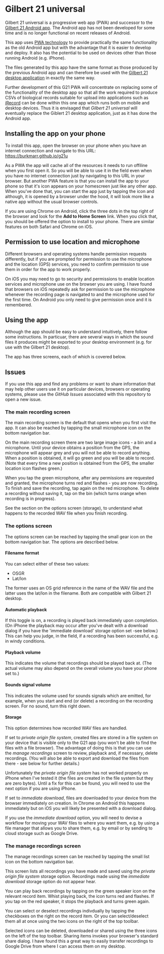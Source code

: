 # Gilbert 21 universal
Gilbert 21 universal is a progressive web app (PWA) and successor to the [Gilbert 21 Android app](https://github.com/burkmarr/G21App). The Android app has not been developed for some time and is no longer functional on recent releases of Android.

This app uses [PWA technology](https://developer.mozilla.org/en-US/docs/Web/Progressive_web_apps) to provide practically the same functionality as the old Android app but with the advantage that it is easier to develop and deploy. It also has the potential to be used on devices other than those running Android (e.g. iPhone).

The files generated by this app have the same format as those produced by the previous Android app and can therefore be used with the [Gilbert 21 desktop application](https://github.com/burkmarr/Gilbert21) in exactly the same way.

Further development of this G21 PWA will concentrate on replacing some of the functionality of the desktop app so that all the work required to produce CSVs of biological records suitable for upload into applications such as [iRecord](https://irecord.org.uk/) can be done within this one app which runs both on mobile and desktop devices. Thus it is envisaged that *Gilbert 21 universal* will eventually replace the Giblert 21 desktop application, just as it has done the Android app.

## Installing the app on your phone
To install this app, open the browser on your phone when you have an internet connection and navigate to this URL:
https://burkmarr.github.io/g21u

As a PWA the app will cache all of the resources it needs to run offiline when you first open it. So you will be able to use it in the field even when you have no internet connection just by navigating to this URL in your browser. But another PWA feature is that you can install the app to your phone so that it's icon appears on your homescreen just like any other app. When you've done that, you can start the app just by tapping the icon and although, it is opened by a browser under the hood, it will look more like a native app without the usual browser controls.

If you are using Chrome on Android, click the three dots in the top right of the browser and look for the **Add to Home Screen** link. When you click that, you should be offered the option to install to your phone. There are similar features on both Safari and Chrome on iOS.

## Permission to use location and microphone
Different browsers and operating systems handle permission requests differently, but if you are prompted for permission to use the microphone and the location (GPS) services, you need to confirm permission to use them in order for the app to work properly.

On iOS you may need to go to security and permissions to enable location services and microphone use on the browser you are using. I have found that browsers on iOS repeatedly ask for permission to use the microphone whenever the recording page is navigated to and the microphone used for the first time. On Android you only need to give permission once and it is remembered.

## Using the app
Although the app should be easy to understand intuitively, there follow some instructions. In particuar, there are several ways in which the sound files it produces might be exported to your desktop environment (e.g. for use with the Gilbert 21 desktop).

The app has three screens, each of which is covered below.

## Issues
If you use this app and find any problems or want to share information that may help other users use it on particular devices, browsers or operating systems, please use the *GitHub Issues* associated with this repository to open a new issue.

### The main recording screen
The main recording screen is the default that opens when you first visit the app. It can also be reached by tapping the small microphone icon on the bottom navigation bar.

On the main recording screen there are two large image icons - a bin and a microphone. Until your device obtains a position from the GPS, the microphone will appear grey and you will not be able to record anything. When a position is obtained, it will go green and you will be able to record. (Note that every time a new position is obtained from the GPS, the smaller location icon flashes green.)

When you tap the green microphone, after any permissions are requested and granted, the microphone turns red and flashes - you are now recording. To finish and save the recording, tap again on the red microphone. To delete a recording without saving it, tap on the bin (which turns orange when recording is in progress).

See the section on the options screen (storage), to understand what happens to the recorded WAV file when you finish recording.

### The options screen
The options screen can be reached by tapping the small gear icon on the bottom navigation bar. The options are described below.

#### Filename format
You can select either of these two values:
- OSGR
- Lat/lon

The former uses an OS grid reference in the name of the WAV file and the latter uses the lat/lon in the filename. Both are compatible with Gilbert 21 desktop.

#### Automatic playback
If this toggle is on, a recording is played back immediately upon completion. (On iPhone the playback may occur after you've dealt with a download dialog if you have the 'immediate download' storage option set -see below.) This can help you judge, in the field, if a recording has been successful, e.g. in windy conditions.

#### Playback volume
This indicates the volume that recordings should be played back at. (The actual volume may also depend on the overall volume you have your phone set to.) 

#### Sounds signal volume
This indicates the volume used for sounds signals which are emitted, for example, when you start and end (or delete) a recording on the recording screen. For no sound, turn this right down.

#### Storage
This option determines how recorded WAV files are handled. 

If set to *private origin file system*, created files are stored in a file system on your device that is visible only to the G21 app (you won't be able to find the files with a file browser). The advantage of doing this is that you can use the *manage recordings* screen to review, playback and, if necessary, delete recordings. (You will also be able to export and download the files from there - see below for further details.)

Unfortunately the *private origin file system* has not worked properly on iPhone when I've tested it (the files are created in the file system but they are zero bytes). Until a fix for this can be found, you will need to use the next option if you are using iPhone.

If set to *immediate download*, files are downloaded to your device from the browser immediately on creation. In Chrome on Android this happens immediately but on iOS you will likely be presented with a download dialog.

If you use the *immediate download* option, you will need to devise a workflow for moving your WAV files to where you want them, e.g. by using a file manager that allows you to share them, e.g. by email or by sending to cloud storage such as Google Drive.

### The manage recordings screen
The manage recordings screen can be reached by tapping the small list icon on the bottom navigation bar. 

This screen lists all recordings you have made and saved using the *private origin file system* storage option. Recordings made using the *immediate download* storage option do not appear hear.

You can play back recordings by tapping on the green speaker icon on the relevant record item. Whist playing back, the icon turns red and flashes. If you tap on the red speaker, it stops the playback and turns green again.

You can select or deselect recordings indivdually by tapping the checkboxes on the right on the record item. Or you can select/deselect them all at once using the two icons on the right of the top toolbar.

Selected icons can be deleted, downloaded or shared using the three icons on the left of the top toolbar. Sharing items invokes your browser's standard share dialog. I have found this a great way to easily transfer recordings to Google Drive from where I can access them on my desktop.